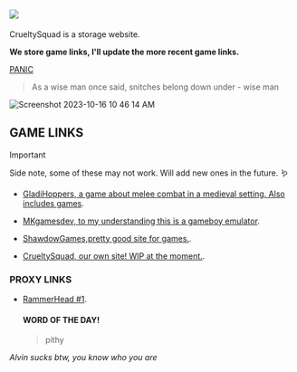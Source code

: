# ![](https://github.com/CrueltySquad/CrueltySquad.github.io/assets/152569790/8d133380-a726-45f3-a0cf-56e29e9ff2ee)

CrueltySquad is a storage website.         

**We store game links, I'll update the more recent game links.**

[PANIC](https://classroom.google.com/h)

> As a wise man once said, snitches belong down under - wise man

![Screenshot 2023-10-16 10 46 14 AM](https://github.com/CrueltySquad/CrueltySquad.github.io/assets/152569790/0ef7c3bf-4972-4734-a247-a3345f623bbc)


## GAME LINKS
> [!IMPORTANT]
> Side note, some of these may not work. Will add new ones in the future. 🪱

* [GladiHoppers, a game about melee combat in a medieval setting. Also includes games](https://gladihoppers.github.io/).

* [MKgamesdev, to my understanding this is a gameboy emulator](https://mkgamesdev.github.io/MKGBA2.0/).

* [ShawdowGames,pretty good site for games.](https://shadowgmes.github.io/).

* [CrueltySquad, our own site! WIP at the moment.](https://sites.google.com/student.fcusd.org/crueltysquad/home).


### PROXY LINKS

* [RammerHead #1](https://britannica.cf/).

  #### WORD OF THE DAY!

  >pithy



_Alvin sucks btw, you know who you are_




